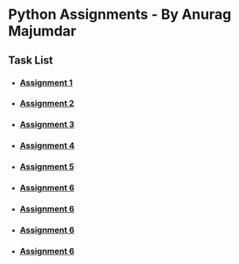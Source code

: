 # Python Assignments - By Anurag Majumdar

## Task List
* ### [Assignment 1](https://github.com/Anurag-Zel/Python_Projects/tree/main/assignment1) 

* ### [Assignment 2](https://github.com/Anurag-Zel/Python_Projects/tree/main/assignment2)

* ### [Assignment 3](https://github.com/Anurag-Zel/Python_Projects/tree/main/assignment3)

* ### [Assignment 4](https://github.com/Anurag-Zel/Python_Projects/tree/main/assignment4)

* ### [Assignment 5](https://github.com/Anurag-Zel/Python_Projects/tree/main/assignment5)

* ### [Assignment 6](https://github.com/Anurag-Zel/Python_Projects/tree/main/assignment6)

* ### [Assignment 6](https://github.com/Anurag-Zel/Python_Projects/tree/main/assignment7)

* ### [Assignment 6](https://github.com/Anurag-Zel/Python_Projects/tree/main/assignment8)

* ### [Assignment 6](https://github.com/Anurag-Zel/Python_Projects/tree/main/assignment9)